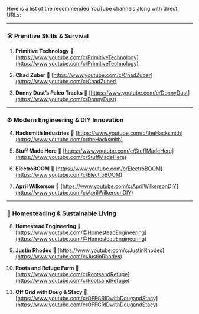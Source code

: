 Here is a list of the recommended YouTube channels along with direct URLs:

---

### 🛠️ **Primitive Skills & Survival**

1. **Primitive Technology**
   🔗 [https://www.youtube.com/c/PrimitiveTechnology](https://www.youtube.com/c/PrimitiveTechnology)

2. **Chad Zuber**
   🔗 [https://www.youtube.com/c/ChadZuber](https://www.youtube.com/c/ChadZuber)

3. **Donny Dust’s Paleo Tracks**
   🔗 [https://www.youtube.com/c/DonnyDust](https://www.youtube.com/c/DonnyDust)

---

### ⚙️ **Modern Engineering & DIY Innovation**

4. **Hacksmith Industries**
   🔗 [https://www.youtube.com/c/theHacksmith](https://www.youtube.com/c/theHacksmith)

5. **Stuff Made Here**
   🔗 [https://www.youtube.com/c/StuffMadeHere](https://www.youtube.com/c/StuffMadeHere)

6. **ElectroBOOM**
   🔗 [https://www.youtube.com/c/ElectroBOOM](https://www.youtube.com/c/ElectroBOOM)

7. **April Wilkerson**
   🔗 [https://www.youtube.com/c/AprilWilkersonDIY](https://www.youtube.com/c/AprilWilkersonDIY)

---

### 🌿 **Homesteading & Sustainable Living**

8. **Homestead Engineering**
   🔗 [https://www.youtube.com/@HomesteadEngineering](https://www.youtube.com/@HomesteadEngineering)

9. **Justin Rhodes**
   🔗 [https://www.youtube.com/c/JustinRhodes](https://www.youtube.com/c/JustinRhodes)

10. **Roots and Refuge Farm**
    🔗 [https://www.youtube.com/c/RootsandRefuge](https://www.youtube.com/c/RootsandRefuge)

11. **Off Grid with Doug & Stacy**
    🔗 [https://www.youtube.com/c/OFFGRIDwithDougandStacy](https://www.youtube.com/c/OFFGRIDwithDougandStacy)


